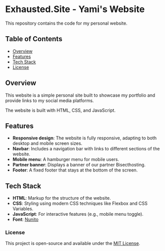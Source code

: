 # Exhausted.Site - Yami's Website

This repository contains the code for my personal website.

## Table of Contents

- [Overview](#overview)
- [Features](#features)
- [Tech Stack](#tech-stack)
- [License](#license)

## Overview

This website is a simple personal site built to showcase my portfolio and provide links to my social media platforms.

The website is built with HTML, CSS, and JavaScript.

## Features

- **Responsive design**: The website is fully responsive, adapting to both desktop and mobile screen sizes.
- **Navbar**: Includes a navigation bar with links to different sections of the website.
- **Mobile menu**: A hamburger menu for mobile users.
- **Partner banner**: Displays a banner of our partner Bisecthosting.
- **Footer**: A fixed footer that stays at the bottom of the screen.
  
## Tech Stack

- **HTML**: Markup for the structure of the website.
- **CSS**: Styling using modern CSS techniques like Flexbox and CSS Variables.
- **JavaScript**: For interactive features (e.g., mobile menu toggle).
- **Font**: [Nunito](https://fonts.google.com/specimen/Nunito)

### License

This project is open-source and available under the [MIT License](https://mit-license.org/).
